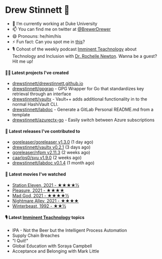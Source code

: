 
# Drew Stinnett 👋

- 🔭 I’m currently working at Duke University
- 📫 You can find me on twitter at [@BrewerDrewer](https://twitter.com/BrewerDrewer)
- 😄 Pronouns: he/him/his
- ⚡ Fun fact: Can you spot me in [this](https://www.youtube.com/watch?v=oL9WnB0qHBA)?
- 🎙 Cohost of the weekly podcast [Imminent Teachnology](https://podcast.imminentteachnology.com/) about Technology and Inclusion with [Dr. Rochelle Newton](https://www.linkedin.com/in/drrochellenewton/). Wanna be a guest? Hit me up!

#### 👨‍💻 Latest projects I've created
- [drewstinnett/drewstinnett.github.io](https://github.com/drewstinnett/drewstinnett.github.io)
- [drewstinnett/gpgrap](https://github.com/drewstinnett/gpgrap) - GPG Wrapper for Go that standardizes key retrieval through an interface
- [drewstinnett/vaultx](https://github.com/drewstinnett/vaultx) - Vault&#43;&#43; adds additional functionality in to the normal HashiVault CLI.
- [drewstinnett/labdoc](https://github.com/drewstinnett/labdoc) - Generate a GitLab Personal README.md from a template
- [drewstinnett/azurectx-go](https://github.com/drewstinnett/azurectx-go) - Easily switch between Azure subscriptions

#### 🚀 Latest releases I've contributed to
- [goreleaser/goreleaser v1.3.0](https://github.com/goreleaser/goreleaser/releases/tag/v1.3.0) (1 day ago)
- [drewstinnett/vaultx v0.2.1](https://github.com/drewstinnett/vaultx/releases/tag/v0.2.1) (3 days ago)
- [goreleaser/nfpm v2.11.3](https://github.com/goreleaser/nfpm/releases/tag/v2.11.3) (2 weeks ago)
- [caarlos0/svu v1.9.0](https://github.com/caarlos0/svu/releases/tag/v1.9.0) (2 weeks ago)
- [drewstinnett/labdoc v0.1.4](https://github.com/drewstinnett/labdoc/releases/tag/v0.1.4) (1 month ago)

#### 🍿 Latest movies I've watched
- [Station Eleven, 2021 - ★★★★½](https://letterboxd.com/mondodrew/film/station-eleven/)
- [Pleasure, 2021 - ★★★★](https://letterboxd.com/mondodrew/film/pleasure-2021/)
- [Mad God, 2021 - ★★★★½](https://letterboxd.com/mondodrew/film/mad-god/)
- [Nightmare Alley, 2021 - ★★★★](https://letterboxd.com/mondodrew/film/nightmare-alley-2021/)
- [Winterbeast, 1992 - ★★½](https://letterboxd.com/mondodrew/film/winterbeast/)

#### 🎙 Latest [Imminent Teachnology](https://podcast.imminentteachnology.com/) topics
- IPA - Not the Beer but the Intelligent Process Automation
- Supply Chain Breaches
- &#34;I Quit!&#34;
- Global Education with Soraya Campbell
- Acceptance and Belonging with Mark Little